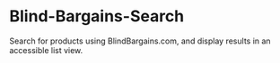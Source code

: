 # Blind-Bargains-Search
Search for products using BlindBargains.com, and display results in an accessible list view.
